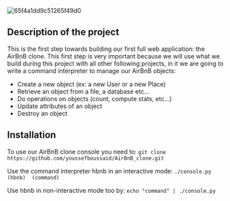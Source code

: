![65f4a1dd9c51265f49d0](https://user-images.githubusercontent.com/77971241/124041240-68512100-d9fe-11eb-986b-680fa72d7fd5.png)

## Description of the project

This is the first step towards building our first full web application: the AirBnB clone.
This first step is very important because we will use what we build during this project with all other following projects, in it we are going to write a command interpreter to manage our AirBnB objects:

  *  Create a new object (ex: a new User or a new Place)
  *  Retrieve an object from a file, a database etc…
   * Do operations on objects (count, compute stats, etc…)
   * Update attributes of an object
   * Destroy an object

## Installation

To use our AirBnB clone console you need to:
```git clone https://github.com/youssefboussaid/AirBnB_clone.git```



Use  the command interpreter hbnb in an interactive mode:
`
./console.py
`
`
  (hbnb)  (command)
`


Use hbnb in non-interactive mode too by:
`echo "command" | ./console.py`